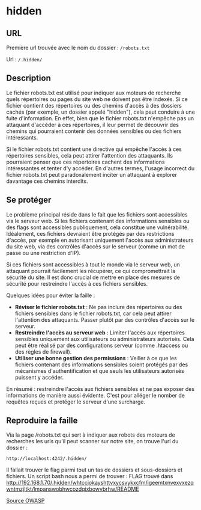 # hidden

## URL

Première url trouvée avec le nom du dossier : `/robots.txt`

Url : `/.hidden/`

## Description

Le fichier robots.txt est utilisé pour indiquer aux moteurs de recherche quels répertoires ou pages du site web ne doivent pas être indexés. Si ce fichier contient des répertoires ou des chemins d'accès à des dossiers cachés (par exemple, un dossier appelé "hidden"), cela peut conduire à une fuite d'information. En effet, bien que le fichier robots.txt n'empêche pas un attaquant d'accéder à ces répertoires, il leur permet de découvrir des chemins qui pourraient contenir des données sensibles ou des fichiers intéressants.

Si le fichier robots.txt contient une directive qui empêche l'accès à ces répertoires sensibles, cela peut attirer l'attention des attaquants. Ils pourraient penser que ces répertoires cachent des informations intéressantes et tenter d'y accéder. En d'autres termes, l'usage incorrect du fichier robots.txt peut paradoxalement inciter un attaquant à explorer davantage ces chemins interdits.

## Se protéger

Le problème principal réside dans le fait que les fichiers sont accessibles via le serveur web. Si les fichiers contenant des informations sensibles ou des flags sont accessibles publiquement, cela constitue une vulnérabilité. Idéalement, ces fichiers devraient être protégés par des restrictions d'accès, par exemple en autorisant uniquement l'accès aux administrateurs du site web, via des contrôles d'accès sur le serveur (comme un mot de passe ou une restriction d'IP).

Si ces fichiers sont accessibles à tout le monde via le serveur web, un attaquant pourrait facilement les récupérer, ce qui compromettrait la sécurité du site. Il est donc crucial de mettre en place des mesures de sécurité pour restreindre l'accès à ces fichiers sensibles.

Quelques idées pour éviter la faille :

- **Réviser le fichier robots.txt** : Ne pas inclure des répertoires ou des fichiers sensibles dans le fichier robots.txt, car cela peut attirer l'attention des attaquants. Passer plutôt par des contrôles d'accès sur le serveur.
- **Restreindre l'accès au serveur web** : Limiter l'accès aux répertoires sensibles uniquement aux utilisateurs ou administrateurs autorisés. Cela peut être réalisé par des configurations serveur (comme .htaccess ou des règles de firewall).
- **Utiliser une bonne gestion des permissions** : Veiller à ce que les fichiers contenant des informations sensibles soient protégés par des mécanismes d'authentification et que seuls les utilisateurs autorisés puissent y accéder.

En résumé : restreindre l'accès aux fichiers sensibles et ne pas exposer des informations de manière aussi évidente.
C'est pour alléger le nomber de requêtes reçues et protéger le serveur d'une surcharge.

## Reproduire la faille

Via la page /robots.txt qui sert à indiquer aux robots des moteurs de recherches les urls qu'il peut scanner sur notre site, on trouve l'url du dossier :
```
http://localhost:4242/.hidden/
```
Il fallait trouver le flag parmi tout un tas de dossiers et sous-dossiers et fichiers. Un script bash nous a permi de trouver :
FLAG trouvé dans http://192.168.1.70/.hidden/whtccjokayshttvxycsvykxcfm/igeemtxnvexvxezqwntmzjltkt/lmpanswobhwcozdqixbowvbrhw/README

[Source OWASP](https://owasp.org/www-project-web-security-testing-guide/v42/4-Web_Application_Security_Testing/01-Information_Gathering/03-Review_Webserver_Metafiles_for_Information_Leakage)


